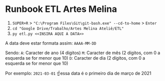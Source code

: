 # Runbook ETL Artes Melina

1. `SUPER+R` > `"C:\Program Files\Git\git-bash.exe" --cd-to-home` > `Enter`
2. `cd "Google Drive/Trabalho/Artes Melina Ateliê/ETL"`
3. `py etl.py <<INSIRA AQUI A DATA>>`

A data deve estar formata assim:
`AAAA-MM-DD`

Sendo:
`A`: Caracter de ano (4 dígitos)
`M`: Caracter de mês (2 dígitos, com 0 a esquerda se for menor que 10)
`D`: Caracter de dia (2 dígitos, com 0 a esquerda se for menor que 10)

Por exemplo:
`2021-03-01`
☝️essa data é o primeiro dia de março de 2021